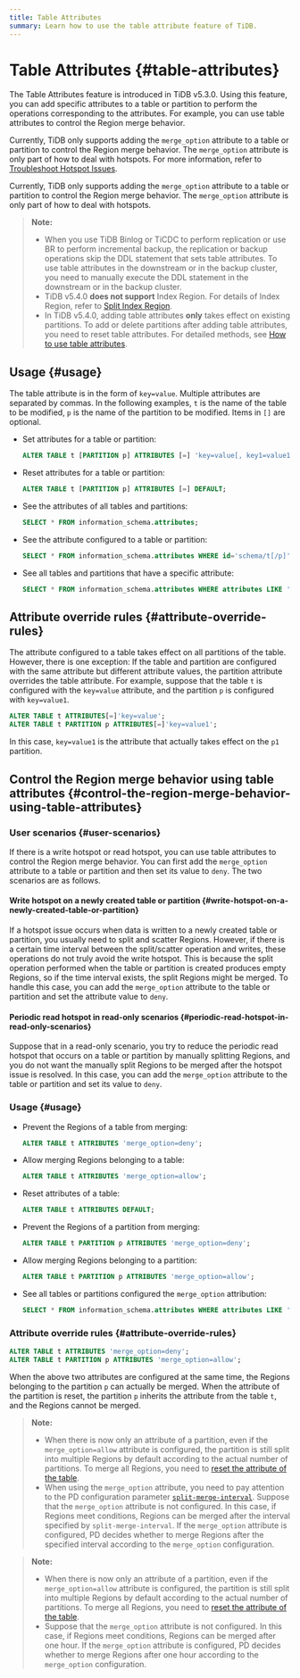 ```yaml
---
title: Table Attributes
summary: Learn how to use the table attribute feature of TiDB.
---
```


# Table Attributes {#table-attributes}

The Table Attributes feature is introduced in TiDB v5.3.0. Using this feature, you can add specific attributes to a table or partition to perform the operations corresponding to the attributes. For example, you can use table attributes to control the Region merge behavior.

<CustomContent platform="tidb">

Currently, TiDB only supports adding the `merge_option` attribute to a table or partition to control the Region merge behavior. The `merge_option` attribute is only part of how to deal with hotspots. For more information, refer to [Troubleshoot Hotspot Issues](/troubleshoot-hot-spot-issues.md).

</CustomContent>

<CustomContent platform="tidb-cloud">

Currently, TiDB only supports adding the `merge_option` attribute to a table or partition to control the Region merge behavior. The `merge_option` attribute is only part of how to deal with hotspots.

</CustomContent>

> **Note:**
>
> -   When you use TiDB Binlog or TiCDC to perform replication or use BR to perform incremental backup, the replication or backup operations skip the DDL statement that sets table attributes. To use table attributes in the downstream or in the backup cluster, you need to manually execute the DDL statement in the downstream or in the backup cluster.
> -   TiDB v5.4.0 **does not support** Index Region. For details of Index Region, refer to [Split Index Region](/sql-statements/sql-statement-split-region.md#split-index-region).
> -   In TiDB v5.4.0, adding table attributes **only** takes effect on existing partitions. To add or delete partitions after adding table attributes, you need to reset table attributes. For detailed methods, see [How to use table attributes](#usage).

## Usage {#usage}

The table attribute is in the form of `key=value`. Multiple attributes are separated by commas. In the following examples, `t` is the name of the table to be modified, `p` is the name of the partition to be modified. Items in `[]` are optional.

-   Set attributes for a table or partition:

    ```sql
    ALTER TABLE t [PARTITION p] ATTRIBUTES [=] 'key=value[, key1=value1...]';
    ```

-   Reset attributes for a table or partition:

    ```sql
    ALTER TABLE t [PARTITION p] ATTRIBUTES [=] DEFAULT;
    ```

-   See the attributes of all tables and partitions:

    ```sql
    SELECT * FROM information_schema.attributes;
    ```

-   See the attribute configured to a table or partition:

    ```sql
    SELECT * FROM information_schema.attributes WHERE id='schema/t[/p]';
    ```

-   See all tables and partitions that have a specific attribute:

    ```sql
    SELECT * FROM information_schema.attributes WHERE attributes LIKE '%key%';
    ```

## Attribute override rules {#attribute-override-rules}

The attribute configured to a table takes effect on all partitions of the table. However, there is one exception: If the table and partition are configured with the same attribute but different attribute values, the partition attribute overrides the table attribute. For example, suppose that the table `t` is configured with the `key=value` attribute, and the partition `p` is configured with `key=value1`.

```sql
ALTER TABLE t ATTRIBUTES[=]'key=value';
ALTER TABLE t PARTITION p ATTRIBUTES[=]'key=value1';
```

In this case, `key=value1` is the attribute that actually takes effect on the `p1` partition.

## Control the Region merge behavior using table attributes {#control-the-region-merge-behavior-using-table-attributes}

### User scenarios {#user-scenarios}

If there is a write hotspot or read hotspot, you can use table attributes to control the Region merge behavior. You can first add the `merge_option` attribute to a table or partition and then set its value to `deny`. The two scenarios are as follows.

#### Write hotspot on a newly created table or partition {#write-hotspot-on-a-newly-created-table-or-partition}

If a hotspot issue occurs when data is written to a newly created table or partition, you usually need to split and scatter Regions. However, if there is a certain time interval between the split/scatter operation and writes, these operations do not truly avoid the write hotspot. This is because the split operation performed when the table or partition is created produces empty Regions, so if the time interval exists, the split Regions might be merged. To handle this case, you can add the `merge_option` attribute to the table or partition and set the attribute value to `deny`.

#### Periodic read hotspot in read-only scenarios {#periodic-read-hotspot-in-read-only-scenarios}

Suppose that in a read-only scenario, you try to reduce the periodic read hotspot that occurs on a table or partition by manually splitting Regions, and you do not want the manually split Regions to be merged after the hotspot issue is resolved. In this case, you can add the `merge_option` attribute to the table or partition and set its value to `deny`.

### Usage {#usage}

-   Prevent the Regions of a table from merging:

    ```sql
    ALTER TABLE t ATTRIBUTES 'merge_option=deny';
    ```

-   Allow merging Regions belonging to a table:

    ```sql
    ALTER TABLE t ATTRIBUTES 'merge_option=allow';
    ```

-   Reset attributes of a table:

    ```sql
    ALTER TABLE t ATTRIBUTES DEFAULT;
    ```

-   Prevent the Regions of a partition from merging:

    ```sql
    ALTER TABLE t PARTITION p ATTRIBUTES 'merge_option=deny';
    ```

-   Allow merging Regions belonging to a partition:

    ```sql
    ALTER TABLE t PARTITION p ATTRIBUTES 'merge_option=allow';
    ```

-   See all tables or partitions configured the `merge_option` attribution:

    ```sql
    SELECT * FROM information_schema.attributes WHERE attributes LIKE '%merge_option%';
    ```

### Attribute override rules {#attribute-override-rules}

```sql
ALTER TABLE t ATTRIBUTES 'merge_option=deny';
ALTER TABLE t PARTITION p ATTRIBUTES 'merge_option=allow';
```

When the above two attributes are configured at the same time, the Regions belonging to the partition `p` can actually be merged. When the attribute of the partition is reset, the partition `p` inherits the attribute from the table `t`, and the Regions cannot be merged.

<CustomContent platform="tidb">

> **Note:**
>
> -   When there is now only an attribute of a partition, even if the `merge_option=allow` attribute is configured, the partition is still split into multiple Regions by default according to the actual number of partitions. To merge all Regions, you need to [reset the attribute of the table](#usage).
> -   When using the `merge_option` attribute, you need to pay attention to the PD configuration parameter [`split-merge-interval`](/pd-configuration-file.md#split-merge-interval). Suppose that the `merge_option` attribute is not configured. In this case, if Regions meet conditions, Regions can be merged after the interval specified by `split-merge-interval`. If the `merge_option` attribute is configured, PD decides whether to merge Regions after the specified interval according to the `merge_option` configuration.

</CustomContent>

<CustomContent platform="tidb-cloud">

> **Note:**
>
> -   When there is now only an attribute of a partition, even if the `merge_option=allow` attribute is configured, the partition is still split into multiple Regions by default according to the actual number of partitions. To merge all Regions, you need to [reset the attribute of the table](#usage).
> -   Suppose that the `merge_option` attribute is not configured. In this case, if Regions meet conditions, Regions can be merged after one hour. If the `merge_option` attribute is configured, PD decides whether to merge Regions after one hour according to the `merge_option` configuration.

</CustomContent>
